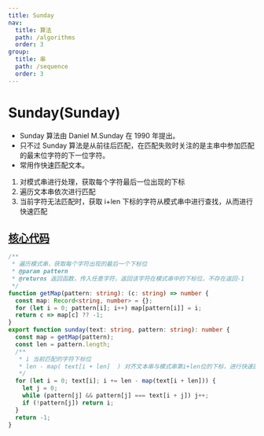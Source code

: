 ```yaml
---
title: Sunday
nav:
  title: 算法
  path: /algorithms
  order: 3
group:
  title: 串
  path: /sequence
  order: 3
---
```


# Sunday(Sunday)

- Sunday 算法由 Daniel M.Sunday 在 1990 年提出。
- 只不过 Sunday 算法是从前往后匹配，在匹配失败时关注的是主串中参加匹配的最末位字符的下一位字符。
- 常用作快速匹配文本。

1. 对模式串进行处理，获取每个字符最后一位出现的下标
1. 遍历文本串依次进行匹配
1. 当前字符无法匹配时，获取 i+len 下标的字符从模式串中进行查找，从而进行快速匹配



## [核心代码](https://gitee.com/bestlyg/bestlyg/tree/master/packages/algorithms/src/sequence/sunday.ts)
```ts
/**
 * 遍历模式串，获取每个字符出现的最后一个下标位
 * @param pattern
 * @returns 返回函数，传入任意字符，返回该字符在模式串中的下标位，不存在返回-1
 */
function getMap(pattern: string): (c: string) => number {
  const map: Record<string, number> = {};
  for (let i = 0; pattern[i]; i++) map[pattern[i]] = i;
  return c => map[c] ?? -1;
}
export function sunday(text: string, pattern: string): number {
  const map = getMap(pattern);
  const len = pattern.length;
  /**
   * i 当前匹配的字符下标位
   * len - map( text[i + len]  ) 对齐文本串与模式串第i+len位的下标，进行快速匹配
   */
  for (let i = 0; text[i]; i += len - map(text[i + len])) {
    let j = 0;
    while (pattern[j] && pattern[j] === text[i + j]) j++;
    if (!pattern[j]) return i;
  }
  return -1;
}

```

